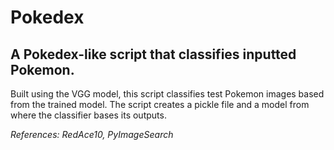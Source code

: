 # Pokedex
## A Pokedex-like script that classifies inputted Pokemon.

Built using the VGG model, this script classifies test Pokemon images based from the trained model. The script creates a pickle file and a model from where the classifier bases its outputs.

*References: RedAce10, PyImageSearch*
